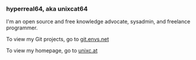 ### hyperreal64, aka unixcat64

I'm an open source and free knowledge advocate, sysadmin, and freelance programmer.

To view my Git projects, go to [git.envs.net](https://git.envs.net/hyperreal)

To view my homepage, go to [unixc.at](https://unixc.at)
